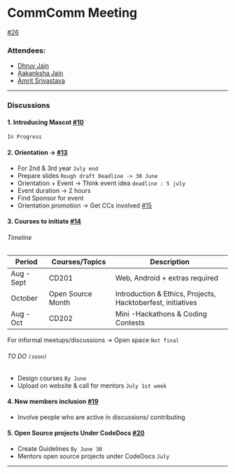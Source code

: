 # CommComm Meeting 
[#26](https://github.com/CodeDocsJECRC/community-committee/issues/26)

### Attendees:
- [Dhruv Jain](https://github.com/maddhruv)
- [Aakanksha Jain](https://github.com/accakks)
- [Amrit Srivastava](https://github.com/amritsrivastava)

---

### Discussions
#### 1. Introducing Mascot [#10](https://github.com/CodeDocsJECRC/community-committee/issues/10)
`In Progress`
#### 2.  Orientation -> [#13](https://github.com/CodeDocsJECRC/community-committee/issues/13)
- For 2nd & 3rd year `July end`
- Prepare slides `Rough draft Deadline -> 30 June`
- Orientation + Event -> Think event idea `deadline : 5 july`
- Event duration -> 2 hours
- Find Sponsor for event
- Orientation promotion  -> Get CCs involved [#15](https://github.com/CodeDocsJECRC/community-committee/issues/15)

#### 3. Courses to initiate [#14](https://github.com/CodeDocsJECRC/community-committee/issues/14)

###### Timeline


| Period | Courses/Topics | Description |
| -------- | -------- | -------- |
| Aug - Sept | CD201    | Web, Android + extras required   |
| October   | Open Source Month  | Introduction & Ethics, Projects, Hacktoberfest, initiatives   |
| Aug - Oct | CD202  | Mini -Hackathons & Coding Contests  |


For informal meetups/discussions -> Open space `Not final`

###### TO DO `(soon)`
- Design courses `By June`
- Upload on website & call for mentors `July 1st week`

#### 4. New members inclusion [#19](https://github.com/CodeDocsJECRC/community-committee/issues/19)
- Involve people who are active in discussions/ contributing

#### 5. Open Source projects Under CodeDocs [#20](https://github.com/CodeDocsJECRC/community-committee/issues/20)
- Create Guidelines `By June 30`
- Mentors open source projects under CodeDocs `July`



---



